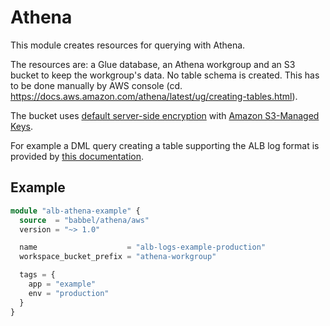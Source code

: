 # Athena

This module creates resources for querying with Athena.

The resources are: a Glue database, an Athena workgroup and an S3 bucket to keep
the workgroup's data. No table schema is created. This has to be done manually
by AWS console (cd. https://docs.aws.amazon.com/athena/latest/ug/creating-tables.html).

The bucket uses [default server-side encryption](https://docs.aws.amazon.com/AmazonS3/latest/userguide/bucket-encryption.html) with [Amazon S3-Managed Keys](https://docs.aws.amazon.com/AmazonS3/latest/userguide/serv-side-encryption.html).

For example a DML query creating a table supporting the ALB log format is
provided by [this documentation](https://docs.aws.amazon.com/athena/latest/ug/application-load-balancer-logs.html).

## Example

```tf
module "alb-athena-example" {
  source  = "babbel/athena/aws"
  version = "~> 1.0"

  name                    = "alb-logs-example-production"
  workspace_bucket_prefix = "athena-workgroup"

  tags = {
    app = "example"
    env = "production"
  }
}
```
